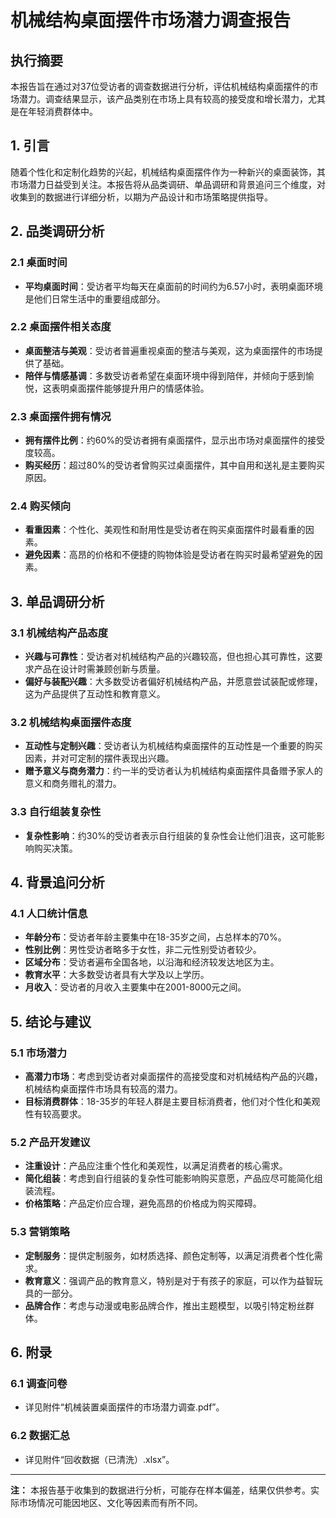 # 机械结构桌面摆件市场潜力调查报告

## 执行摘要

本报告旨在通过对37位受访者的调查数据进行分析，评估机械结构桌面摆件的市场潜力。调查结果显示，该产品类别在市场上具有较高的接受度和增长潜力，尤其是在年轻消费群体中。

## 1. 引言

随着个性化和定制化趋势的兴起，机械结构桌面摆件作为一种新兴的桌面装饰，其市场潜力日益受到关注。本报告将从品类调研、单品调研和背景追问三个维度，对收集到的数据进行详细分析，以期为产品设计和市场策略提供指导。

## 2. 品类调研分析

### 2.1 桌面时间

- **平均桌面时间**：受访者平均每天在桌面前的时间约为6.57小时，表明桌面环境是他们日常生活中的重要组成部分。

### 2.2 桌面摆件相关态度

- **桌面整洁与美观**：受访者普遍重视桌面的整洁与美观，这为桌面摆件的市场提供了基础。
- **陪伴与情感基调**：多数受访者希望在桌面环境中得到陪伴，并倾向于感到愉悦，这表明桌面摆件能够提升用户的情感体验。

### 2.3 桌面摆件拥有情况

- **拥有摆件比例**：约60%的受访者拥有桌面摆件，显示出市场对桌面摆件的接受度较高。
- **购买经历**：超过80%的受访者曾购买过桌面摆件，其中自用和送礼是主要购买原因。

### 2.4 购买倾向

- **看重因素**：个性化、美观性和耐用性是受访者在购买桌面摆件时最看重的因素。
- **避免因素**：高昂的价格和不便捷的购物体验是受访者在购买时最希望避免的因素。

## 3. 单品调研分析

### 3.1 机械结构产品态度

- **兴趣与可靠性**：受访者对机械结构产品的兴趣较高，但也担心其可靠性，这要求产品在设计时需兼顾创新与质量。
- **偏好与装配兴趣**：大多数受访者偏好机械结构产品，并愿意尝试装配或修理，这为产品提供了互动性和教育意义。

### 3.2 机械结构桌面摆件态度

- **互动性与定制兴趣**：受访者认为机械结构桌面摆件的互动性是一个重要的购买因素，并对可定制的摆件表现出兴趣。
- **赠予意义与商务潜力**：约一半的受访者认为机械结构桌面摆件具备赠予家人的意义和商务赠礼的潜力。

### 3.3 自行组装复杂性

- **复杂性影响**：约30%的受访者表示自行组装的复杂性会让他们沮丧，这可能影响购买决策。

## 4. 背景追问分析

### 4.1 人口统计信息

- **年龄分布**：受访者年龄主要集中在18-35岁之间，占总样本的70%。
- **性别比例**：男性受访者略多于女性，非二元性别受访者较少。
- **区域分布**：受访者遍布全国各地，以沿海和经济较发达地区为主。
- **教育水平**：大多数受访者具有大学及以上学历。
- **月收入**：受访者的月收入主要集中在2001-8000元之间。

## 5. 结论与建议

### 5.1 市场潜力

- **高潜力市场**：考虑到受访者对桌面摆件的高接受度和对机械结构产品的兴趣，机械结构桌面摆件市场具有较高的潜力。
- **目标消费群体**：18-35岁的年轻人群是主要目标消费者，他们对个性化和美观性有较高要求。

### 5.2 产品开发建议

- **注重设计**：产品应注重个性化和美观性，以满足消费者的核心需求。
- **简化组装**：考虑到自行组装的复杂性可能影响购买意愿，产品应尽可能简化组装流程。
- **价格策略**：产品定价应合理，避免高昂的价格成为购买障碍。

### 5.3 营销策略

- **定制服务**：提供定制服务，如材质选择、颜色定制等，以满足消费者个性化需求。
- **教育意义**：强调产品的教育意义，特别是对于有孩子的家庭，可以作为益智玩具的一部分。
- **品牌合作**：考虑与动漫或电影品牌合作，推出主题模型，以吸引特定粉丝群体。

## 6. 附录

### 6.1 调查问卷

- 详见附件“机械装置桌面摆件的市场潜力调查.pdf”。

### 6.2 数据汇总

- 详见附件“回收数据（已清洗）.xlsx”。

---

**注：** 本报告基于收集到的数据进行分析，可能存在样本偏差，结果仅供参考。实际市场情况可能因地区、文化等因素而有所不同。
